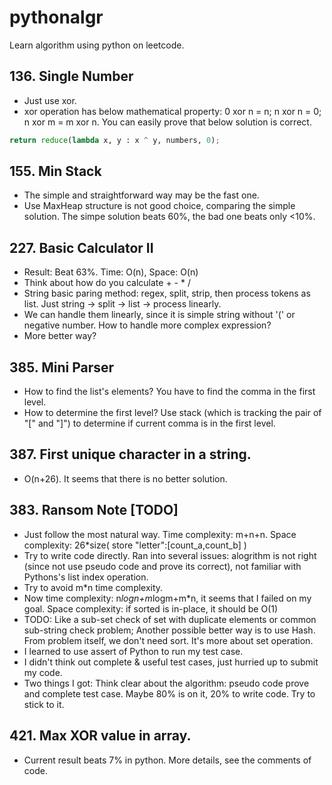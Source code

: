 # pythonalgr
Learn algorithm using python on leetcode.

## 136. Single Number
* Just use xor. 
* xor operation has below mathematical property: 0 xor n = n; n xor n = 0; n xor m = m xor n. You can easily prove that below solution is correct.

```python
return reduce(lambda x, y : x ^ y, numbers, 0);
```

## 155. Min Stack
* The simple and straightforward way may be the fast one.
* Use MaxHeap structure is not good choice, comparing the simple solution. The simpe solution beats 60%, the bad one beats only <10%.

## 227. Basic Calculator II
* Result: Beat 63%. Time: O(n), Space: O(n)
* Think about how do you calculate + - * /
* String basic paring method: regex, split, strip, then process tokens as list. Just  string -> split -> list -> process linearly.
* We can handle them linearly, since it is simple string without '(' or negative number. How to handle more complex expression?
* More better way?


## 385. Mini Parser
* How to find the list's elements? You have to find the comma in the first level. 
* How to determine the first level? Use stack (which is tracking the pair of "[" and "]") to determine if current comma is in the first level.

## 387. First unique character in a string.
* O(n+26). It seems that there is no better solution.

## 383. Ransom Note [TODO]
* Just follow the most natural way. Time complexity: m+n+n. Space complexity: 26*size( store "letter":[count_a,count_b] )
* Try to write code directly. Ran into several issues: alogrithm is not right (since not use pseudo code and prove its correct), not familiar with Pythons's list index operation.
* Try to avoid m*n time complexity.
* Now time complexity: n*logn+m*logm+m*n, it seems that I failed on my goal. Space complexity: if sorted is in-place, it should be O(1)
* TODO: Like a sub-set check of set with duplicate elements or common sub-string check problem;
Another possible better way is to use Hash. From problem itself, we don't need sort. It's more about set operation.
* I learned to use assert of Python to run my test case.
* I didn't think out complete & useful test cases, just hurried up to submit my code.
* Two things I got: Think clear about the algorithm: pseudo code prove and complete test case. Maybe 80% is on it, 20% to write code. Try to stick to it.

## 421. Max XOR value in array.
* Current result beats 7% in python. More details, see the comments of code.
